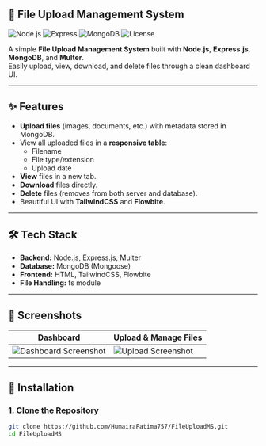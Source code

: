 ## 📂 File Upload Management System

![Node.js](https://img.shields.io/badge/Node.js-18+-green?logo=node.js)
![Express](https://img.shields.io/badge/Express.js-Backend-blue?logo=express)
![MongoDB](https://img.shields.io/badge/MongoDB-Database-green?logo=mongodb)
![License](https://img.shields.io/badge/License-MIT-yellow.svg)

A simple **File Upload Management System** built with **Node.js**, **Express.js**, **MongoDB**, and **Multer**.  
Easily upload, view, download, and delete files through a clean dashboard UI.

---

## ✨ Features

- **Upload files** (images, documents, etc.) with metadata stored in MongoDB.
- View all uploaded files in a **responsive table**:
  - Filename
  - File type/extension
  - Upload date
- **View** files in a new tab.
- **Download** files directly.
- **Delete** files (removes from both server and database).
- Beautiful UI with **TailwindCSS** and **Flowbite**.

---

## 🛠️ Tech Stack

- **Backend:** Node.js, Express.js, Multer
- **Database:** MongoDB (Mongoose)
- **Frontend:** HTML, TailwindCSS, Flowbite
- **File Handling:** fs module

---

## 📸 Screenshots

| Dashboard | Upload & Manage Files |
|-----------|------------------------|
| ![Dashboard Screenshot](https://via.placeholder.com/600x300?text=Dashboard+Preview) | ![Upload Screenshot](https://via.placeholder.com/600x300?text=Upload+Preview) |

---

## 🚀 Installation

### 1. Clone the Repository
```bash
git clone https://github.com/HumairaFatima757/FileUploadMS.git
cd FileUploadMS
